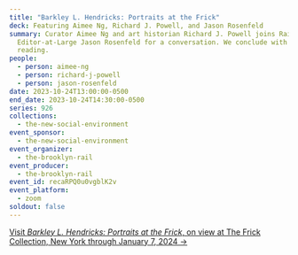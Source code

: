 ```yaml
---
title: "Barkley L. Hendricks: Portraits at the Frick"
deck: Featuring Aimee Ng, Richard J. Powell, and Jason Rosenfeld
summary: Curator Aimee Ng and art historian Richard J. Powell joins Rail
  Editor-at-Large Jason Rosenfeld for a conversation. We conclude with a poetry
  reading.
people:
  - person: aimee-ng
  - person: richard-j-powell
  - person: jason-rosenfeld
date: 2023-10-24T13:00:00-0500
end_date: 2023-10-24T14:30:00-0500
series: 926
collections:
  - the-new-social-environment
event_sponsor:
  - the-new-social-environment
event_organizer:
  - the-brooklyn-rail
event_producer:
  - the-brooklyn-rail
event_id: recaRPQ0u0vgblK2v
event_platform:
  - zoom
soldout: false
---
```

[V﻿isit *Barkley L. Hendricks: Portraits at the Frick*, on view at The Frick Collection, New York through January 7, 2024 →](https://www.frick.org/exhibitions/hendricks)